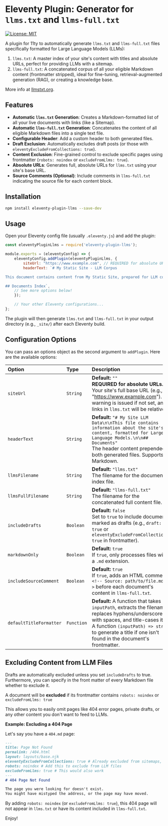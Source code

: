# Eleventy Plugin: Generator for `llms.txt` and `llms-full.txt`

[![License: MIT](https://img.shields.io/badge/License-MIT-green.svg)](https://opensource.org/licenses/MIT)

A plugin for 11ty to automatically generate `llms.txt` and `llms-full.txt` files specifically formatted for Large Language Models (LLMs):

1.  `llms.txt`: A master index of your site's content with titles and absolute URLs, perfect for providing LLMs with a sitemap.
2.  `llms-full.txt`: A concatenated corpus of all your eligible Markdown content (frontmatter stripped), ideal for fine-tuning, retrieval-augmented generation (RAG), or creating a knowledge base.

More info at [llmstxt.org](https://llmstxt.org/).

## Features

*   **Automatic `llms.txt` Generation**: Creates a Markdown-formatted list of all your live documents with links (like a Sitemap).
*   **Automatic `llms-full.txt` Generation**: Concatenates the content of all eligible Markdown files into a single text file.
*   **Configurable Header**: Add a custom header to both generated files.
*   **Draft Exclusion**: Automatically excludes draft posts (or those with `eleventyExcludeFromCollections: true`).
*   **Content Exclusion**: Fine-grained control to exclude specific pages using frontmatter (`robots: noindex` or `excludeFromLlms: true`).
*   **Absolute URLs**: Generates full, absolute URLs for `llms.txt` using your site's base URL.
*   **Source Comments (Optional)**: Include comments in `llms-full.txt` indicating the source file for each content block.

## Installation

```bash
npm install eleventy-plugin-llms --save-dev
```

## Usage

Open your Eleventy config file (usually `.eleventy.js`) and add the plugin:

```javascript
const eleventyPluginLlms = require('eleventy-plugin-llms');

module.exports = (eleventyConfig) => {
	eleventyConfig.addPlugin(eleventyPluginLlms, {
    	siteUrl: "https://www.example.com", // REQUIRED for absolute URLs
    	headerText: `# My Static Site - LLM Corpus

This document contains content from My Static Site, prepared for LLM consumption.

## Documents Index`,
    // See more options below!
	});

  	// Your other Eleventy configurations...
};
```

The plugin will then generate `llms.txt` and `llms-full.txt` in your output directory (e.g., `_site/`) after each Eleventy build.

## Configuration Options

You can pass an options object as the second argument to `addPlugin`. Here are the available options:

| Option                  | Type       | Description                                                                                                                               |
| :---------------------- | :--------- | :---------------------------------------------------------------------------------------------------------------------------------------- |
| `siteUrl`               | `String`   | **Default:** `""` <br/> **REQUIRED for absolute URLs.** Your site's full base URL (e.g., "https://www.example.com"). A warning is issued if not set, and links in `llms.txt` will be relative. |
| `headerText`            | `String`   | **Default:** `"# My Site LLM Data\n\nThis file contains information about the site's content, formatted for Large Language Models.\n\n## Documents"` <br/> The header content prepended to both generated files. Supports Markdown. |
| `llmsFilename`          | `String`   | **Default:** `"llms.txt"` <br/> The filename for the document index file.                                                                   |
| `llmsFullFilename`      | `String`   | **Default:** `"llms-full.txt"` <br/> The filename for the concatenated full content file.                                                      |
| `includeDrafts`         | `Boolean`  | **Default:** `false` <br/> Set to `true` to include documents marked as drafts (e.g., `draft: true` or `eleventyExcludeFromCollections: true` in frontmatter). |
| `markdownOnly`          | `Boolean`  | **Default:** `true` <br/> If `true`, only processes files with a `.md` extension.                                                          |
| `includeSourceComment`  | `Boolean`  | **Default:** `true` <br/> If `true`, adds an HTML comment `<!-- Source: path/to/file.md -->` before each document's content in `llms-full.txt`. |
| `defaultTitleFormatter` | `Function` | **Default:** A function that takes `inputPath`, extracts the filename, replaces hyphens/underscores with spaces, and title-cases it. <br/> A function `(inputPath) => string` to generate a title if one isn't found in the document's frontmatter. |

## Excluding Content from LLM Files

Drafts are automatically excluded unless you set `includeDrafts` to true. Furthermore, you can specify in the front matter of every Markdown file whether to exclude it.

A document will be **excluded** if its frontmatter contains `robots: noindex` or `excludeFromLlms: true`

This allows you to easily omit pages like 404 error pages, private drafts, or any other content you don't want to feed to LLMs.

**Example: Excluding a 404 Page**

Let's say you have a `404.md` page:

```markdown
---
title: Page Not Found
permalink: /404.html
layout: layouts/base.njk
eleventyExcludeFromCollections: true # Already excluded from sitemaps, etc.
robots: noindex # Add this to exclude from LLM files
excludeFromLlms: true # This would also work
---
# 404 Page Not Found

The page you were looking for doesn't exist.
You might have mistyped the address, or the page may have moved.
```

By adding `robots: noindex` (or `excludeFromLlms: true`), this 404 page will not appear in `llms.txt` or have its content included in `llms-full.txt`.

Enjoy!